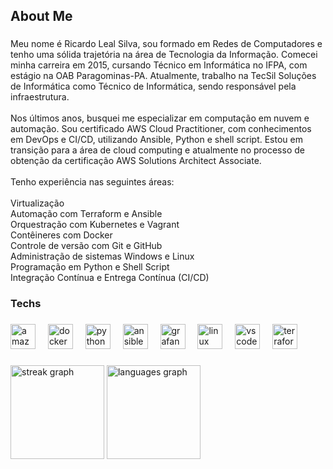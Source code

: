 <h2 align="left">About Me</h2>

###

<p align="left">Meu nome é Ricardo Leal Silva, sou formado em Redes de Computadores e tenho uma sólida trajetória na área de Tecnologia da Informação. Comecei minha carreira em 2015, cursando Técnico em Informática no IFPA, com estágio na OAB Paragominas-PA. Atualmente, trabalho na TecSil Soluções de Informática como Técnico de Informática, sendo responsável pela infraestrutura.<br><br>Nos últimos anos, busquei me especializar em computação em nuvem e automação. Sou certificado AWS Cloud Practitioner, com conhecimentos em DevOps e CI/CD, utilizando Ansible, Python e shell script. Estou em transição para a área de cloud computing e atualmente no processo de obtenção da certificação AWS Solutions Architect Associate.<br><br>Tenho experiência nas seguintes áreas:<br><br>Virtualização<br>Automação com Terraform e Ansible<br>Orquestração com Kubernetes e Vagrant<br>Contêineres com Docker<br>Controle de versão com Git e GitHub<br>Administração de sistemas Windows e Linux<br>Programação em Python e Shell Script<br>Integração Contínua e Entrega Contínua (CI/CD)</p>

###

<h3 align="left">Techs</h3>

###

<div align="left">
  <img src="https://skillicons.dev/icons?i=aws" height="40" alt="amazonwebservices logo"  />
  <img width="12" />
  <img src="https://skillicons.dev/icons?i=docker" height="40" alt="docker logo"  />
  <img width="12" />
  <img src="https://skillicons.dev/icons?i=py" height="40" alt="python logo"  />
  <img width="12" />
  <img src="https://skillicons.dev/icons?i=ansible" height="40" alt="ansible logo"  />
  <img width="12" />
  <img src="https://cdn.jsdelivr.net/gh/devicons/devicon/icons/grafana/grafana-original.svg" height="40" alt="grafana logo"  />
  <img width="12" />
  <img src="https://cdn.jsdelivr.net/gh/devicons/devicon/icons/linux/linux-original.svg" height="40" alt="linux logo"  />
  <img width="12" />
  <img src="https://skillicons.dev/icons?i=vscode" height="40" alt="vscode logo"  />
  <img width="12" />
  <img src="https://cdn.simpleicons.org/terraform/7B42BC" height="40" alt="terraform logo"  />
</div>

###

<div align="left">
  <img src="https://streak-stats.demolab.com?user=Ricard0Silva&locale=en&mode=daily&theme=github_dark&hide_border=true&border_radius=5&order=3" height="150" alt="streak graph"  />
  <img src="https://github-readme-stats.vercel.app/api/top-langs?username=Ricard0Silva&locale=en&hide_title=false&layout=compact&card_width=320&langs_count=5&theme=github_dark&hide_border=true&order=2" height="150" alt="languages graph"  />
</div>

###
